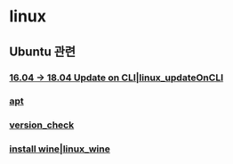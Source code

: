 # linux 

## Ubuntu 관련 
### [16.04 -> 18.04 Update on CLI|linux_updateOnCLI](16.04-->-18.04-update-on-cli|linux_updateoncli.html)
### [apt](apt.html)
### [version_check](version_check.html)

### [install wine|linux_wine](install-wine|linux_wine.html)
